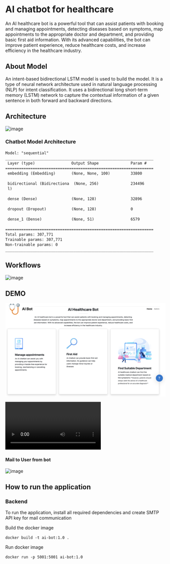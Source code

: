 # AI chatbot for healthcare
An AI healthcare bot is a powerful tool that can assist patients with booking and managing appointments, detecting diseases based on symptoms, map appointments to the appropriate doctor and department, and providing basic first aid information. With its advanced capabilities, the bot can improve patient experience, reduce healthcare costs, and increase efficiency in the healthcare industry.
## About Model
An intent-based bidirectional LSTM model is used to build the model. It is a type of neural network architecture used in natural language processing (NLP) for intent classification. It uses a bidirectional long short-term memory (LSTM) network to capture the contextual information of a given sentence in both forward and backward directions.


## Architecture

<img width="600" alt="image" src="https://user-images.githubusercontent.com/98118151/233841889-9d997c3c-18c4-47a8-93bf-48178e8034e1.png">

### Chatbot Model Architecture 
```
Model: "sequential"
_________________________________________________________________
 Layer (type)                Output Shape              Param #   
=================================================================
 embedding (Embedding)       (None, None, 100)         33800     
                                                                 
 bidirectional (Bidirectiona  (None, 256)              234496    
 l)                                                              
                                                                 
 dense (Dense)               (None, 128)               32896     
                                                                 
 dropout (Dropout)           (None, 128)               0         
                                                                 
 dense_1 (Dense)             (None, 51)                6579      
                                                                 
=================================================================
Total params: 307,771
Trainable params: 307,771
Non-trainable params: 0
_________________________________________________________________
```


## Workflows 

<img width="544" alt="image" src="https://user-images.githubusercontent.com/98118151/233841997-844e6048-9f56-4ff7-8b33-4209746381b6.png">



## DEMO
![](demo1.png)

![](https://user-images.githubusercontent.com/98118151/232233753-141e9c53-87c2-483e-9e9d-855793b7f3ae.mp4)

#### Mail to User from bot 
<img width="899" alt="image" src="https://user-images.githubusercontent.com/98118151/233842068-4582b379-bacb-4a01-8943-27cc8c16ed94.png">


## How to run the application
### Backend
To run the application, install all required dependencies and create SMTP API key for mail communication 

Build the docker image 
```
docker build -t ai-bot:1.0 .

```
Run docker image 
```
docker run -p 5001:5001 ai-bot:1.0

```

